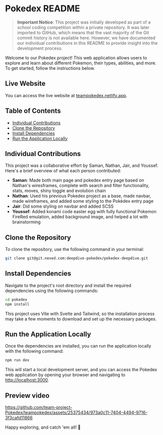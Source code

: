 # Pokedex README

> **Important Notice**: This project was initially developed as part of a school coding competition within a private repository. It was later imported to GitHub, which means that the vast majority of the Git commit history is not available here. However, we have documented our individual contributions in this README to provide insight into the development process.


Welcome to our Pokedex project! This web application allows users to explore and learn about different Pokemon, their types, abilities, and more. To get started, follow the instructions below.

## Live Website

You can access the live website at [teampokedex.netlify.app](https://teampokedex.netlify.app/).

## Table of Contents

- [Individual Contributions](#individual-contributions)
- [Clone the Repository](#clone-the-repository)
- [Install Dependencies](#install-dependencies)
- [Run the Application Locally](#run-the-application-locally)

## Individual Contributions

This project was a collaborative effort by Saman, Nathan, Jair, and Youssef. Here's a brief overview of what each person contributed:

- **Saman**: Made both main page and pokedex entry page based on Nathan's wiresframes, complete with search and filter functionality, stats, moves, shiny toggle and evolution chain
- **Nathan**: Used his previous Pokedex project as a base, made navbar, made wireframes, and added some styling to the Pokédex entry page
- **Jair**: Did some styling on navbar and added SCSS
- **Youssef**: Added konami code easter egg with fully functional Pokemon FireRed emulation, added background image, and helped a lot with brainstorming

## Clone the Repository

To clone the repository, use the following command in your terminal:

```bash
git clone git@git.nexed.com:deepdive-pokedex/pokedex-deepdive.git
```

## Install Dependencies

Navigate to the project's root directory and install the required dependencies using the following commands:

```bash
cd pokedex
npm install
```

This project uses Vite with Svelte and Tailwind, so the installation process may take a few moments to download and set up the necessary packages.

## Run the Application Locally

Once the dependencies are installed, you can run the application locally with the following command:

```bash
npm run dev
```

This will start a local development server, and you can access the Pokedex web application by opening your browser and navigating to [http://localhost:3000](http://localhost:3000).

## Preview video

https://github.com/team-project-Pokedex/teampokedex/assets/25375434/973a0c11-7404-4494-9716-3f3cafd11866




Happy exploring, and catch 'em all! 🚀
